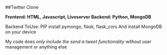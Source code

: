 ##Twitter Clone

**Frontend: HTML, Javascript, Liveserver
Backend: Python, MongoDB**

Backend ToUse:
PIP install pymongo, flask, flask_cors
And install MongoDB on your device

My code does *only include the send a tweet functionality* 
without user management or anything else

